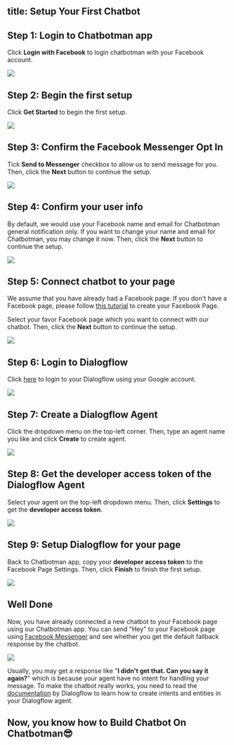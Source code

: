title: Setup Your First Chatbot
---
## Step 1: Login to Chatbotman app
Click **Login with Facebook** to login chatbotman with your Facebook account.

![](screenshots/login-page.png)

## Step 2: Begin the first setup
Click **Get Started** to begin the first setup.

![](screenshots/setup-welcome.png)

## Step 3: Confirm the Facebook Messenger Opt In
Tick **Send to Messenger** checkbox to allow us to send message for you. Then, click the **Next** button to continue the setup.

![](screenshots/setup-opt-in.png)

## Step 4: Confirm your user info
By default, we would use your Facebook name and email for Chatbotman general notification only. If you want to change your name and email for Chatbotman, you may change it now. Then, click the **Next** button to continue the setup.

![](screenshots/setup-user-info.png)

## Step 5: Connect chatbot to your page
We assume that you have already had a Facebook page. If you don't have a Facebook page, please follow [this tutorial](https://www.facebook.com/business/help/104002523024878) to create your Facebook Page.

Select your favor Facebook page which you want to connect with our chatbot. Then, click the **Next** button to continue the setup.

![](screenshots/setup-select-page.png)

## Step 6: Login to Dialogflow
Click [here](https://console.dialogflow.com/api-client/#/login) to login to your Dialogflow using your Google account.

![](screenshots/dialogflow-login.png)

## Step 7: Create a Dialogflow Agent
Click the dropdown menu on the top-left corner. Then, type an agent name you like and click **Create** to create agent.

![](screenshots/dialogflow-create-agent.png)

## Step 8: Get the developer access token of the Dialogflow Agent
Select your agent on the top-left dropdown menu. Then, click **Settings** to get the **developer access token**.

![](screenshots/dialogflow-settings.png)

## Step 9: Setup Dialogflow for your page
Back to Chatbotman app, copy your **developer access token** to the Facebook Page Settings. Then, click **Finish** to finish the first setup.

![](screenshots/setup-dialogflow.png)

## Well Done
Now, you have already connected a new chatbot to your Facebook page using our Chatbotman app. You can send "Hey" to your Facebook page using [Facebook Messenger](https://www.messenger.com/) and see whether you get the default fallback response by the chatbot.

![](screenshots/basic-chatbot-test.png)

Usually, you may get a response like "**I didn't get that. Can you say it again?**" which is because your agent have no intent for handling your message. To make the chatbot really works, you need to read the [documentation](https://dialogflow.com/docs/getting-started/building-your-first-agent) by Dialogflow to learn how to create intents and entities in your Dialogflow agent.

## Now, you know how to Build Chatbot On Chatbotman😎